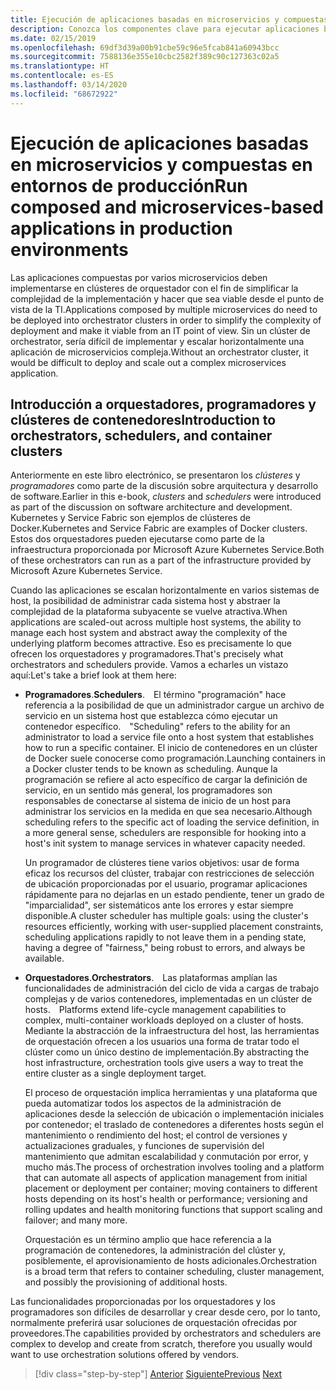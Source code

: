 ```yaml
---
title: Ejecución de aplicaciones basadas en microservicios y compuestas en entornos de producción
description: Conozca los componentes clave para ejecutar aplicaciones basadas en contenedores en producción
ms.date: 02/15/2019
ms.openlocfilehash: 69df3d39a00b91cbe59c96e5fcab841a60943bcc
ms.sourcegitcommit: 7588136e355e10cbc2582f389c90c127363c02a5
ms.translationtype: HT
ms.contentlocale: es-ES
ms.lasthandoff: 03/14/2020
ms.locfileid: "68672922"
---
```

# <a name="run-composed-and-microservices-based-applications-in-production-environments"></a><span data-ttu-id="fe5dc-103">Ejecución de aplicaciones basadas en microservicios y compuestas en entornos de producción</span><span class="sxs-lookup"><span data-stu-id="fe5dc-103">Run composed and microservices-based applications in production environments</span></span>

<span data-ttu-id="fe5dc-104">Las aplicaciones compuestas por varios microservicios deben implementarse en clústeres de orquestador con el fin de simplificar la complejidad de la implementación y hacer que sea viable desde el punto de vista de la TI.</span><span class="sxs-lookup"><span data-stu-id="fe5dc-104">Applications composed by multiple microservices do need to be deployed into orchestrator clusters in order to simplify the complexity of deployment and make it viable from an IT point of view.</span></span> <span data-ttu-id="fe5dc-105">Sin un clúster de orchestrator, sería difícil de implementar y escalar horizontalmente una aplicación de microservicios compleja.</span><span class="sxs-lookup"><span data-stu-id="fe5dc-105">Without an orchestrator cluster, it would be difficult to deploy and scale out a complex microservices application.</span></span>

## <a name="introduction-to-orchestrators-schedulers-and-container-clusters"></a><span data-ttu-id="fe5dc-106">Introducción a orquestadores, programadores y clústeres de contenedores</span><span class="sxs-lookup"><span data-stu-id="fe5dc-106">Introduction to orchestrators, schedulers, and container clusters</span></span>

<span data-ttu-id="fe5dc-107">Anteriormente en este libro electrónico, se presentaron los *clústeres* y *programadores* como parte de la discusión sobre arquitectura y desarrollo de software.</span><span class="sxs-lookup"><span data-stu-id="fe5dc-107">Earlier in this e-book, *clusters* and *schedulers* were introduced as part of the discussion on software architecture and development.</span></span> <span data-ttu-id="fe5dc-108">Kubernetes y Service Fabric son ejemplos de clústeres de Docker.</span><span class="sxs-lookup"><span data-stu-id="fe5dc-108">Kubernetes and Service Fabric are examples of Docker clusters.</span></span> <span data-ttu-id="fe5dc-109">Estos dos orquestadores pueden ejecutarse como parte de la infraestructura proporcionada por Microsoft Azure Kubernetes Service.</span><span class="sxs-lookup"><span data-stu-id="fe5dc-109">Both of these orchestrators can run as a part of the infrastructure provided by Microsoft Azure Kubernetes Service.</span></span>

<span data-ttu-id="fe5dc-110">Cuando las aplicaciones se escalan horizontalmente en varios sistemas de host, la posibilidad de administrar cada sistema host y abstraer la complejidad de la plataforma subyacente se vuelve atractiva.</span><span class="sxs-lookup"><span data-stu-id="fe5dc-110">When applications are scaled-out across multiple host systems, the ability to manage each host system and abstract away the complexity of the underlying platform becomes attractive.</span></span> <span data-ttu-id="fe5dc-111">Eso es precisamente lo que ofrecen los orquestadores y programadores.</span><span class="sxs-lookup"><span data-stu-id="fe5dc-111">That's precisely what orchestrators and schedulers provide.</span></span> <span data-ttu-id="fe5dc-112">Vamos a echarles un vistazo aquí:</span><span class="sxs-lookup"><span data-stu-id="fe5dc-112">Let's take a brief look at them here:</span></span>

- <span data-ttu-id="fe5dc-113">**Programadores**.</span><span class="sxs-lookup"><span data-stu-id="fe5dc-113">**Schedulers**.</span></span><span data-ttu-id="fe5dc-114"> El término "programación" hace referencia a la posibilidad de que un administrador cargue un archivo de servicio en un sistema host que establezca cómo ejecutar un contenedor específico.</span><span class="sxs-lookup"><span data-stu-id="fe5dc-114"> "Scheduling" refers to the ability for an administrator to load a service file onto a host system that establishes how to run a specific container.</span></span> <span data-ttu-id="fe5dc-115">El inicio de contenedores en un clúster de Docker suele conocerse como programación.</span><span class="sxs-lookup"><span data-stu-id="fe5dc-115">Launching containers in a Docker cluster tends to be known as scheduling.</span></span> <span data-ttu-id="fe5dc-116">Aunque la programación se refiere al acto específico de cargar la definición de servicio, en un sentido más general, los programadores son responsables de conectarse al sistema de inicio de un host para administrar los servicios en la medida en que sea necesario.</span><span class="sxs-lookup"><span data-stu-id="fe5dc-116">Although scheduling refers to the specific act of loading the service definition, in a more general sense, schedulers are responsible for hooking into a host's init system to manage services in whatever capacity needed.</span></span>

   <span data-ttu-id="fe5dc-117">Un programador de clústeres tiene varios objetivos: usar de forma eficaz los recursos del clúster, trabajar con restricciones de selección de ubicación proporcionadas por el usuario, programar aplicaciones rápidamente para no dejarlas en un estado pendiente, tener un grado de "imparcialidad", ser sistemáticos ante los errores y estar siempre disponible.</span><span class="sxs-lookup"><span data-stu-id="fe5dc-117">A cluster scheduler has multiple goals: using the cluster's resources efficiently, working with user-supplied placement constraints, scheduling applications rapidly to not leave them in a pending state, having a degree of "fairness," being robust to errors, and always be available.</span></span>

- <span data-ttu-id="fe5dc-118">**Orquestadores**.</span><span class="sxs-lookup"><span data-stu-id="fe5dc-118">**Orchestrators**.</span></span><span data-ttu-id="fe5dc-119"> Las plataformas amplían las funcionalidades de administración del ciclo de vida a cargas de trabajo complejas y de varios contenedores, implementadas en un clúster de hosts.</span><span class="sxs-lookup"><span data-stu-id="fe5dc-119"> Platforms extend life-cycle management capabilities to complex, multi-container workloads deployed on a cluster of hosts.</span></span> <span data-ttu-id="fe5dc-120">Mediante la abstracción de la infraestructura del host, las herramientas de orquestación ofrecen a los usuarios una forma de tratar todo el clúster como un único destino de implementación.</span><span class="sxs-lookup"><span data-stu-id="fe5dc-120">By abstracting the host infrastructure, orchestration tools give users a way to treat the entire cluster as a single deployment target.</span></span>

   <span data-ttu-id="fe5dc-121">El proceso de orquestación implica herramientas y una plataforma que pueda automatizar todos los aspectos de la administración de aplicaciones desde la selección de ubicación o implementación iniciales por contenedor; el traslado de contenedores a diferentes hosts según el mantenimiento o rendimiento del host; el control de versiones y actualizaciones graduales, y funciones de supervisión del mantenimiento que admitan escalabilidad y conmutación por error, y mucho más.</span><span class="sxs-lookup"><span data-stu-id="fe5dc-121">The process of orchestration involves tooling and a platform that can automate all aspects of application management from initial placement or deployment per container; moving containers to different hosts depending on its host's health or performance; versioning and rolling updates and health monitoring functions that support scaling and failover; and many more.</span></span>

   <span data-ttu-id="fe5dc-122">Orquestación es un término amplio que hace referencia a la programación de contenedores, la administración del clúster y, posiblemente, el aprovisionamiento de hosts adicionales.</span><span class="sxs-lookup"><span data-stu-id="fe5dc-122">Orchestration is a broad term that refers to container scheduling, cluster management, and possibly the provisioning of additional hosts.</span></span>

<span data-ttu-id="fe5dc-123">Las funcionalidades proporcionadas por los orquestadores y los programadores son difíciles de desarrollar y crear desde cero, por lo tanto, normalmente preferirá usar soluciones de orquestación ofrecidas por proveedores.</span><span class="sxs-lookup"><span data-stu-id="fe5dc-123">The capabilities provided by orchestrators and schedulers are complex to develop and create from scratch, therefore you usually would want to use orchestration solutions offered by vendors.</span></span>

>[!div class="step-by-step"]
><span data-ttu-id="fe5dc-124">[Anterior](index.md)
>[Siguiente](manage-production-docker-environments.md)</span><span class="sxs-lookup"><span data-stu-id="fe5dc-124">[Previous](index.md)
[Next](manage-production-docker-environments.md)</span></span>
